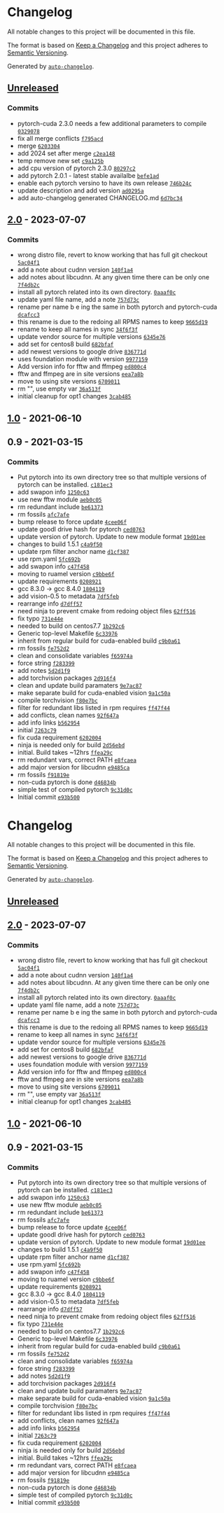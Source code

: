 # Changelog

All notable changes to this project will be documented in this file.

The format is based on [Keep a Changelog](https://keepachangelog.com/en/1.0.0/)
and this project adheres to [Semantic Versioning](https://semver.org/spec/v2.0.0.html).

Generated by [`auto-changelog`](https://github.com/CookPete/auto-changelog).

## [Unreleased](https://github.com/RCIC-UCI-Public/pytorch-admix/compare/2.0...HEAD)

### Commits

- pytorch-cuda 2.3.0 needs a few additional parameters to compile [`0329078`](https://github.com/RCIC-UCI-Public/pytorch-admix/commit/0329078d7fb012cf97ce3e20e2e844f0df1715aa)
- fix all merge conflicts [`f795acd`](https://github.com/RCIC-UCI-Public/pytorch-admix/commit/f795acd880ce03730246c5f476fe3b08727878b0)
- merge [`6203304`](https://github.com/RCIC-UCI-Public/pytorch-admix/commit/620330435f6918d02496ccc0a8e5b96532269c41)
- add 2024 set after merge [`c2ea148`](https://github.com/RCIC-UCI-Public/pytorch-admix/commit/c2ea148b9531f0a139ca8bed1535bddafadcd23b)
- temp remove new set [`c9a125b`](https://github.com/RCIC-UCI-Public/pytorch-admix/commit/c9a125b0bbdd74d3ea563eae9af2dccdf3762887)
- add cpu version of pytorch 2.3.0 [`80297c2`](https://github.com/RCIC-UCI-Public/pytorch-admix/commit/80297c24e327c1ac736513042867fa813eaf59d5)
- add pytorch 2.0.1 -  latest stable availalbe [`befe1ad`](https://github.com/RCIC-UCI-Public/pytorch-admix/commit/befe1ad4f18d55866e155a84d77979d2eb2bbb90)
- enable each pytorch versino to have its own release [`746b24c`](https://github.com/RCIC-UCI-Public/pytorch-admix/commit/746b24c333479dfeea553b0248071e736584f49e)
- update description and add version [`ad0295a`](https://github.com/RCIC-UCI-Public/pytorch-admix/commit/ad0295a459640787d3d98c0dd756ccae66c485d5)
- add auto-changelog generated CHANGELOG.md [`6d7bc34`](https://github.com/RCIC-UCI-Public/pytorch-admix/commit/6d7bc3483cdf6d36ad3aa1294251c8a984930fdb)

## [2.0](https://github.com/RCIC-UCI-Public/pytorch-admix/compare/1.0...2.0) - 2023-07-07

### Commits

- wrong distro file, revert to know working that has full git checkout [`5ac04f1`](https://github.com/RCIC-UCI-Public/pytorch-admix/commit/5ac04f19da4dfbb076971607a0d6f65dcc71a05d)
- add a note about cudnn version [`140f1a4`](https://github.com/RCIC-UCI-Public/pytorch-admix/commit/140f1a48046ecc3276e127b31a169b3fbd150198)
- add notes about libcudnn. At any given time there can be only one [`7f4db2c`](https://github.com/RCIC-UCI-Public/pytorch-admix/commit/7f4db2c2ec32ab99512171298da3337f143609e5)
- install all pytorch related into its own directory. [`0aaaf0c`](https://github.com/RCIC-UCI-Public/pytorch-admix/commit/0aaaf0c7cd83336575917bee786cea5ae45bb76e)
- update yaml file name, add a note [`757d73c`](https://github.com/RCIC-UCI-Public/pytorch-admix/commit/757d73c0bad6d7311952f987aabfb465f6337d19)
- rename per name b e ing the same in both pytorch and  pytorch-cuda [`dcafcc3`](https://github.com/RCIC-UCI-Public/pytorch-admix/commit/dcafcc33e15472f260afde1d1acd33ef92da80c3)
- this rename is due to the redoing all RPMS names to keep [`9665d19`](https://github.com/RCIC-UCI-Public/pytorch-admix/commit/9665d1903b0208e1ba72f39adaf5a9b512df6003)
- rename to keep all names in sync [`34f6f3f`](https://github.com/RCIC-UCI-Public/pytorch-admix/commit/34f6f3f71fae725bc4ebd67a7c7ca592a776bd48)
- update vendor source for multiple versions [`6345e76`](https://github.com/RCIC-UCI-Public/pytorch-admix/commit/6345e7648a82f162cc1936c0ef9d5ef52403b0ed)
- add set for centos8 build [`682bfaf`](https://github.com/RCIC-UCI-Public/pytorch-admix/commit/682bfaf629cb28d4225ef7426094b98eedd3db23)
- add newest versions to google drive [`836771d`](https://github.com/RCIC-UCI-Public/pytorch-admix/commit/836771dd792fee8f3f9cbdd295cf9faf8b051880)
- uses foundation module with version [`9977159`](https://github.com/RCIC-UCI-Public/pytorch-admix/commit/997715947292dc098ccb81a9e404b36103740436)
- Add version info for fftw and ffmpeg [`ed800c4`](https://github.com/RCIC-UCI-Public/pytorch-admix/commit/ed800c4c07643a0bce22fe30ff8cebd225ebe952)
- fftw and ffmpeg are in site versions [`eea7a8b`](https://github.com/RCIC-UCI-Public/pytorch-admix/commit/eea7a8bd734dc64f4f1d69eb14ce715a3c52861f)
- move to using site versions [`6709011`](https://github.com/RCIC-UCI-Public/pytorch-admix/commit/6709011e60063490dd7dfa133dc913dc8b05a9aa)
- rm "", use empty var [`36a513f`](https://github.com/RCIC-UCI-Public/pytorch-admix/commit/36a513f279bc94d46f10e77e41b43d4298e0d0fc)
- initial cleanup for opt1 changes [`3cab485`](https://github.com/RCIC-UCI-Public/pytorch-admix/commit/3cab485128c1e706a24e4b5741813ea9482d758f)

## [1.0](https://github.com/RCIC-UCI-Public/pytorch-admix/compare/0.9...1.0) - 2021-06-10

## 0.9 - 2021-03-15

### Commits

- Put pytorch into its own directory tree so that multiple versions of pytorch can be installed. [`c181ec3`](https://github.com/RCIC-UCI-Public/pytorch-admix/commit/c181ec33cfd7e1934003a9a666f0aa31f92f3c63)
- add swapon info [`1250c63`](https://github.com/RCIC-UCI-Public/pytorch-admix/commit/1250c63d34e64a6491e3dfddc749ca2705cc1d40)
- use new fftw module [`aeb0c05`](https://github.com/RCIC-UCI-Public/pytorch-admix/commit/aeb0c055aa3618966dde17d4823b360286cbd927)
- rm redundant include [`be61373`](https://github.com/RCIC-UCI-Public/pytorch-admix/commit/be61373291cc38324ccfeba9aeae5b437f1f8b9a)
- rm fossils [`afc7afe`](https://github.com/RCIC-UCI-Public/pytorch-admix/commit/afc7afec4c8f76509c1d21a82211e7e9e480fe86)
- bump release to force update [`4cee06f`](https://github.com/RCIC-UCI-Public/pytorch-admix/commit/4cee06fa212f4fe953bf17f94bde2b5aa9992f20)
- update goodl drive hash for pytorch [`ced0763`](https://github.com/RCIC-UCI-Public/pytorch-admix/commit/ced0763fb38a2ff107d707dab06195dca70186c2)
- update version of pytorch. Update to new module format [`19d01ee`](https://github.com/RCIC-UCI-Public/pytorch-admix/commit/19d01ee164283629a07693f4fea89f6ac694e859)
- changes to build 1.5.1 [`c4a9f50`](https://github.com/RCIC-UCI-Public/pytorch-admix/commit/c4a9f50e63a519b6d10352020da0ee5647dc8302)
- update rpm filter anchor name [`d1cf387`](https://github.com/RCIC-UCI-Public/pytorch-admix/commit/d1cf387713ccbd847990f81f47dc07a13ccebdb6)
- use rpm.yaml [`5fc692b`](https://github.com/RCIC-UCI-Public/pytorch-admix/commit/5fc692b4ebb4f53c4a31ec3930ab9f56a39bb446)
- add swapon info [`c47f458`](https://github.com/RCIC-UCI-Public/pytorch-admix/commit/c47f4589d4a056e7b2722daa8d4a5434e4f3d972)
- moving to ruamel version [`c9bbe6f`](https://github.com/RCIC-UCI-Public/pytorch-admix/commit/c9bbe6fe3506b1c728f651f1bf1513990bc7abda)
- update requirements [`0208921`](https://github.com/RCIC-UCI-Public/pytorch-admix/commit/020892176a0a8019fc62898c7aab271afa46066e)
- gcc 8.3.0 -&gt; gcc 8.4.0 [`1804119`](https://github.com/RCIC-UCI-Public/pytorch-admix/commit/18041191f116a903e7fadc374daf30992fff8c14)
- add vision-0.5 to metadata [`7df5feb`](https://github.com/RCIC-UCI-Public/pytorch-admix/commit/7df5febba4433ccc25088de03245795f82a69c94)
- rearrange info [`d7dff57`](https://github.com/RCIC-UCI-Public/pytorch-admix/commit/d7dff5758e3823ce5feb69f0de20b6f871c05c62)
- need ninja to prevent cmake from redoing object files [`62ff516`](https://github.com/RCIC-UCI-Public/pytorch-admix/commit/62ff516135db4614fd3ffd6e4a420385aab7c04c)
- fix typo [`731e44e`](https://github.com/RCIC-UCI-Public/pytorch-admix/commit/731e44e52279b551d2444eb2452f9247f97ae16a)
- needed to build on centos7.7 [`1b292c6`](https://github.com/RCIC-UCI-Public/pytorch-admix/commit/1b292c6d3ed5e451225c8817989e9bc0a0bb8343)
- Generic top-level Makefile [`6c33976`](https://github.com/RCIC-UCI-Public/pytorch-admix/commit/6c33976148a8912ca07252f38eeb527c31025158)
- inherit from regular build for cuda-enabled build [`c9b0a61`](https://github.com/RCIC-UCI-Public/pytorch-admix/commit/c9b0a618c051127f124e7606935e3cfbc91ce8a2)
- rm fossils [`fe752d2`](https://github.com/RCIC-UCI-Public/pytorch-admix/commit/fe752d2f8b790842d70ea83fd1068560887cd4c7)
- clean and consolidate variables [`f65974a`](https://github.com/RCIC-UCI-Public/pytorch-admix/commit/f65974af198a66e8a5146f6463ed6f7e2c1e34bb)
- force string [`f283399`](https://github.com/RCIC-UCI-Public/pytorch-admix/commit/f283399a2af93f02509c9e824ee4309f473d6b1b)
- add notes [`5d2d1f9`](https://github.com/RCIC-UCI-Public/pytorch-admix/commit/5d2d1f9973a28733f16f503beacdfe9dd346aa3b)
- add torchvision packages [`2d916f4`](https://github.com/RCIC-UCI-Public/pytorch-admix/commit/2d916f45006064b73b4032d591d839ae4a3a6b37)
- clean and update build paramaters [`9e7ac87`](https://github.com/RCIC-UCI-Public/pytorch-admix/commit/9e7ac8741912ae49acd16a04807a0944f3d07141)
- make separate build for cuda-enabled vision [`9a1c50a`](https://github.com/RCIC-UCI-Public/pytorch-admix/commit/9a1c50a517029b4bde82038639f76a29075516d1)
- compile torchvision [`f80e7bc`](https://github.com/RCIC-UCI-Public/pytorch-admix/commit/f80e7bc742eaa89bfaea1ea44868864ca6092b38)
- filter for redundant libs  listed in rpm requires [`ff47f44`](https://github.com/RCIC-UCI-Public/pytorch-admix/commit/ff47f44c3f55d34892838c2fed58f085eb5a8b97)
- add conflicts, clean names [`92f647a`](https://github.com/RCIC-UCI-Public/pytorch-admix/commit/92f647ad5a16381fbfa963d7dff4703985818d98)
- add info links [`b562954`](https://github.com/RCIC-UCI-Public/pytorch-admix/commit/b56295493ad4b89b2a81a816569beb99d39f9f2f)
- initial [`7263c79`](https://github.com/RCIC-UCI-Public/pytorch-admix/commit/7263c7921cadc0a27e37440a1822617b696701de)
- fix cuda requirement [`6202004`](https://github.com/RCIC-UCI-Public/pytorch-admix/commit/6202004926ae4560b6ef8a7cec4a1f21a7ef58d7)
- ninja is needed only for build [`2d56ebd`](https://github.com/RCIC-UCI-Public/pytorch-admix/commit/2d56ebd7405bd5b9000e95a9b5f428077d68f116)
- initial. Build takes ~12hrs [`ffea29c`](https://github.com/RCIC-UCI-Public/pytorch-admix/commit/ffea29c7521bc732fb9fd90c760b6e55a702219b)
- rm redundant vars, correct PATH [`e8fcaea`](https://github.com/RCIC-UCI-Public/pytorch-admix/commit/e8fcaea23c2c92b31501dd1bbc4223ed846effc2)
- add major version for libcudnn [`e9485ca`](https://github.com/RCIC-UCI-Public/pytorch-admix/commit/e9485ca7e11a0b824be5dff0540b7606ab2f162b)
- rm fossils [`f91819e`](https://github.com/RCIC-UCI-Public/pytorch-admix/commit/f91819e38a6c6e7c52855f14443217a70a69d29d)
- non-cuda pytorch is done [`d46834b`](https://github.com/RCIC-UCI-Public/pytorch-admix/commit/d46834bc61c920fef39f365c1fb51c8ed04ebca9)
- simple test of compiled pytorch [`9c31d0c`](https://github.com/RCIC-UCI-Public/pytorch-admix/commit/9c31d0c55d446056e86a3c6cdb0be49f544e2d3a)
- Initial commit [`e93b500`](https://github.com/RCIC-UCI-Public/pytorch-admix/commit/e93b500b11d0e7ba512cae4ba982515288b9dcf8)

<!-- auto-changelog-above -->
# Changelog

All notable changes to this project will be documented in this file.

The format is based on [Keep a Changelog](https://keepachangelog.com/en/1.0.0/)
and this project adheres to [Semantic Versioning](https://semver.org/spec/v2.0.0.html).

Generated by [`auto-changelog`](https://github.com/CookPete/auto-changelog).

## [Unreleased](https://github.com/RCIC-UCI-Public/pytorch-admix/compare/2.0...HEAD)

## [2.0](https://github.com/RCIC-UCI-Public/pytorch-admix/compare/1.0...2.0) - 2023-07-07

### Commits

- wrong distro file, revert to know working that has full git checkout [`5ac04f1`](https://github.com/RCIC-UCI-Public/pytorch-admix/commit/5ac04f19da4dfbb076971607a0d6f65dcc71a05d)
- add a note about cudnn version [`140f1a4`](https://github.com/RCIC-UCI-Public/pytorch-admix/commit/140f1a48046ecc3276e127b31a169b3fbd150198)
- add notes about libcudnn. At any given time there can be only one [`7f4db2c`](https://github.com/RCIC-UCI-Public/pytorch-admix/commit/7f4db2c2ec32ab99512171298da3337f143609e5)
- install all pytorch related into its own directory. [`0aaaf0c`](https://github.com/RCIC-UCI-Public/pytorch-admix/commit/0aaaf0c7cd83336575917bee786cea5ae45bb76e)
- update yaml file name, add a note [`757d73c`](https://github.com/RCIC-UCI-Public/pytorch-admix/commit/757d73c0bad6d7311952f987aabfb465f6337d19)
- rename per name b e ing the same in both pytorch and  pytorch-cuda [`dcafcc3`](https://github.com/RCIC-UCI-Public/pytorch-admix/commit/dcafcc33e15472f260afde1d1acd33ef92da80c3)
- this rename is due to the redoing all RPMS names to keep [`9665d19`](https://github.com/RCIC-UCI-Public/pytorch-admix/commit/9665d1903b0208e1ba72f39adaf5a9b512df6003)
- rename to keep all names in sync [`34f6f3f`](https://github.com/RCIC-UCI-Public/pytorch-admix/commit/34f6f3f71fae725bc4ebd67a7c7ca592a776bd48)
- update vendor source for multiple versions [`6345e76`](https://github.com/RCIC-UCI-Public/pytorch-admix/commit/6345e7648a82f162cc1936c0ef9d5ef52403b0ed)
- add set for centos8 build [`682bfaf`](https://github.com/RCIC-UCI-Public/pytorch-admix/commit/682bfaf629cb28d4225ef7426094b98eedd3db23)
- add newest versions to google drive [`836771d`](https://github.com/RCIC-UCI-Public/pytorch-admix/commit/836771dd792fee8f3f9cbdd295cf9faf8b051880)
- uses foundation module with version [`9977159`](https://github.com/RCIC-UCI-Public/pytorch-admix/commit/997715947292dc098ccb81a9e404b36103740436)
- Add version info for fftw and ffmpeg [`ed800c4`](https://github.com/RCIC-UCI-Public/pytorch-admix/commit/ed800c4c07643a0bce22fe30ff8cebd225ebe952)
- fftw and ffmpeg are in site versions [`eea7a8b`](https://github.com/RCIC-UCI-Public/pytorch-admix/commit/eea7a8bd734dc64f4f1d69eb14ce715a3c52861f)
- move to using site versions [`6709011`](https://github.com/RCIC-UCI-Public/pytorch-admix/commit/6709011e60063490dd7dfa133dc913dc8b05a9aa)
- rm "", use empty var [`36a513f`](https://github.com/RCIC-UCI-Public/pytorch-admix/commit/36a513f279bc94d46f10e77e41b43d4298e0d0fc)
- initial cleanup for opt1 changes [`3cab485`](https://github.com/RCIC-UCI-Public/pytorch-admix/commit/3cab485128c1e706a24e4b5741813ea9482d758f)

## [1.0](https://github.com/RCIC-UCI-Public/pytorch-admix/compare/0.9...1.0) - 2021-06-10

## 0.9 - 2021-03-15

### Commits

- Put pytorch into its own directory tree so that multiple versions of pytorch can be installed. [`c181ec3`](https://github.com/RCIC-UCI-Public/pytorch-admix/commit/c181ec33cfd7e1934003a9a666f0aa31f92f3c63)
- add swapon info [`1250c63`](https://github.com/RCIC-UCI-Public/pytorch-admix/commit/1250c63d34e64a6491e3dfddc749ca2705cc1d40)
- use new fftw module [`aeb0c05`](https://github.com/RCIC-UCI-Public/pytorch-admix/commit/aeb0c055aa3618966dde17d4823b360286cbd927)
- rm redundant include [`be61373`](https://github.com/RCIC-UCI-Public/pytorch-admix/commit/be61373291cc38324ccfeba9aeae5b437f1f8b9a)
- rm fossils [`afc7afe`](https://github.com/RCIC-UCI-Public/pytorch-admix/commit/afc7afec4c8f76509c1d21a82211e7e9e480fe86)
- bump release to force update [`4cee06f`](https://github.com/RCIC-UCI-Public/pytorch-admix/commit/4cee06fa212f4fe953bf17f94bde2b5aa9992f20)
- update goodl drive hash for pytorch [`ced0763`](https://github.com/RCIC-UCI-Public/pytorch-admix/commit/ced0763fb38a2ff107d707dab06195dca70186c2)
- update version of pytorch. Update to new module format [`19d01ee`](https://github.com/RCIC-UCI-Public/pytorch-admix/commit/19d01ee164283629a07693f4fea89f6ac694e859)
- changes to build 1.5.1 [`c4a9f50`](https://github.com/RCIC-UCI-Public/pytorch-admix/commit/c4a9f50e63a519b6d10352020da0ee5647dc8302)
- update rpm filter anchor name [`d1cf387`](https://github.com/RCIC-UCI-Public/pytorch-admix/commit/d1cf387713ccbd847990f81f47dc07a13ccebdb6)
- use rpm.yaml [`5fc692b`](https://github.com/RCIC-UCI-Public/pytorch-admix/commit/5fc692b4ebb4f53c4a31ec3930ab9f56a39bb446)
- add swapon info [`c47f458`](https://github.com/RCIC-UCI-Public/pytorch-admix/commit/c47f4589d4a056e7b2722daa8d4a5434e4f3d972)
- moving to ruamel version [`c9bbe6f`](https://github.com/RCIC-UCI-Public/pytorch-admix/commit/c9bbe6fe3506b1c728f651f1bf1513990bc7abda)
- update requirements [`0208921`](https://github.com/RCIC-UCI-Public/pytorch-admix/commit/020892176a0a8019fc62898c7aab271afa46066e)
- gcc 8.3.0 -&gt; gcc 8.4.0 [`1804119`](https://github.com/RCIC-UCI-Public/pytorch-admix/commit/18041191f116a903e7fadc374daf30992fff8c14)
- add vision-0.5 to metadata [`7df5feb`](https://github.com/RCIC-UCI-Public/pytorch-admix/commit/7df5febba4433ccc25088de03245795f82a69c94)
- rearrange info [`d7dff57`](https://github.com/RCIC-UCI-Public/pytorch-admix/commit/d7dff5758e3823ce5feb69f0de20b6f871c05c62)
- need ninja to prevent cmake from redoing object files [`62ff516`](https://github.com/RCIC-UCI-Public/pytorch-admix/commit/62ff516135db4614fd3ffd6e4a420385aab7c04c)
- fix typo [`731e44e`](https://github.com/RCIC-UCI-Public/pytorch-admix/commit/731e44e52279b551d2444eb2452f9247f97ae16a)
- needed to build on centos7.7 [`1b292c6`](https://github.com/RCIC-UCI-Public/pytorch-admix/commit/1b292c6d3ed5e451225c8817989e9bc0a0bb8343)
- Generic top-level Makefile [`6c33976`](https://github.com/RCIC-UCI-Public/pytorch-admix/commit/6c33976148a8912ca07252f38eeb527c31025158)
- inherit from regular build for cuda-enabled build [`c9b0a61`](https://github.com/RCIC-UCI-Public/pytorch-admix/commit/c9b0a618c051127f124e7606935e3cfbc91ce8a2)
- rm fossils [`fe752d2`](https://github.com/RCIC-UCI-Public/pytorch-admix/commit/fe752d2f8b790842d70ea83fd1068560887cd4c7)
- clean and consolidate variables [`f65974a`](https://github.com/RCIC-UCI-Public/pytorch-admix/commit/f65974af198a66e8a5146f6463ed6f7e2c1e34bb)
- force string [`f283399`](https://github.com/RCIC-UCI-Public/pytorch-admix/commit/f283399a2af93f02509c9e824ee4309f473d6b1b)
- add notes [`5d2d1f9`](https://github.com/RCIC-UCI-Public/pytorch-admix/commit/5d2d1f9973a28733f16f503beacdfe9dd346aa3b)
- add torchvision packages [`2d916f4`](https://github.com/RCIC-UCI-Public/pytorch-admix/commit/2d916f45006064b73b4032d591d839ae4a3a6b37)
- clean and update build paramaters [`9e7ac87`](https://github.com/RCIC-UCI-Public/pytorch-admix/commit/9e7ac8741912ae49acd16a04807a0944f3d07141)
- make separate build for cuda-enabled vision [`9a1c50a`](https://github.com/RCIC-UCI-Public/pytorch-admix/commit/9a1c50a517029b4bde82038639f76a29075516d1)
- compile torchvision [`f80e7bc`](https://github.com/RCIC-UCI-Public/pytorch-admix/commit/f80e7bc742eaa89bfaea1ea44868864ca6092b38)
- filter for redundant libs  listed in rpm requires [`ff47f44`](https://github.com/RCIC-UCI-Public/pytorch-admix/commit/ff47f44c3f55d34892838c2fed58f085eb5a8b97)
- add conflicts, clean names [`92f647a`](https://github.com/RCIC-UCI-Public/pytorch-admix/commit/92f647ad5a16381fbfa963d7dff4703985818d98)
- add info links [`b562954`](https://github.com/RCIC-UCI-Public/pytorch-admix/commit/b56295493ad4b89b2a81a816569beb99d39f9f2f)
- initial [`7263c79`](https://github.com/RCIC-UCI-Public/pytorch-admix/commit/7263c7921cadc0a27e37440a1822617b696701de)
- fix cuda requirement [`6202004`](https://github.com/RCIC-UCI-Public/pytorch-admix/commit/6202004926ae4560b6ef8a7cec4a1f21a7ef58d7)
- ninja is needed only for build [`2d56ebd`](https://github.com/RCIC-UCI-Public/pytorch-admix/commit/2d56ebd7405bd5b9000e95a9b5f428077d68f116)
- initial. Build takes ~12hrs [`ffea29c`](https://github.com/RCIC-UCI-Public/pytorch-admix/commit/ffea29c7521bc732fb9fd90c760b6e55a702219b)
- rm redundant vars, correct PATH [`e8fcaea`](https://github.com/RCIC-UCI-Public/pytorch-admix/commit/e8fcaea23c2c92b31501dd1bbc4223ed846effc2)
- add major version for libcudnn [`e9485ca`](https://github.com/RCIC-UCI-Public/pytorch-admix/commit/e9485ca7e11a0b824be5dff0540b7606ab2f162b)
- rm fossils [`f91819e`](https://github.com/RCIC-UCI-Public/pytorch-admix/commit/f91819e38a6c6e7c52855f14443217a70a69d29d)
- non-cuda pytorch is done [`d46834b`](https://github.com/RCIC-UCI-Public/pytorch-admix/commit/d46834bc61c920fef39f365c1fb51c8ed04ebca9)
- simple test of compiled pytorch [`9c31d0c`](https://github.com/RCIC-UCI-Public/pytorch-admix/commit/9c31d0c55d446056e86a3c6cdb0be49f544e2d3a)
- Initial commit [`e93b500`](https://github.com/RCIC-UCI-Public/pytorch-admix/commit/e93b500b11d0e7ba512cae4ba982515288b9dcf8)
